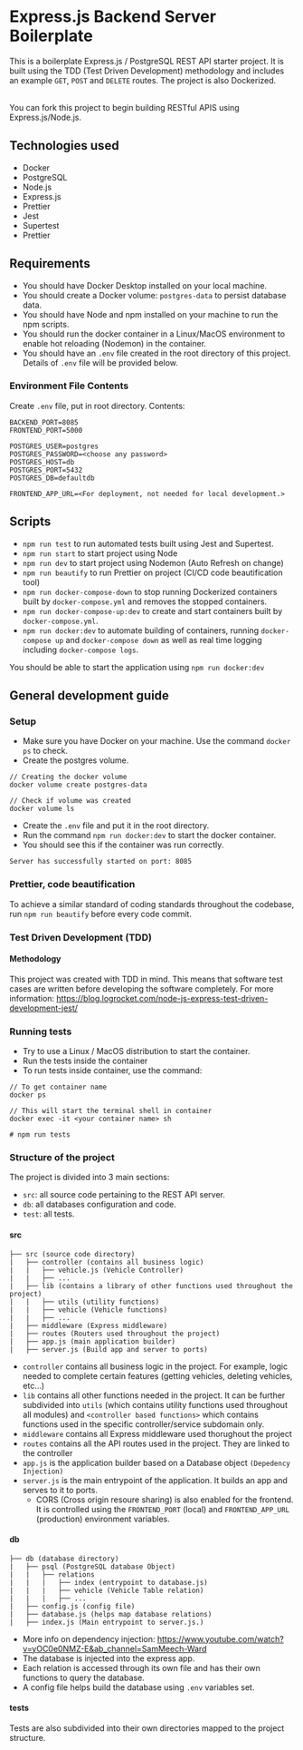 # Express.js Backend Server Boilerplate

This is a boilerplate Express.js / PostgreSQL REST API starter project. It is built using the TDD (Test Driven Development) methodology and includes an example `GET`, `POST` and `DELETE` routes. The project is also Dockerized.

<br>You can fork this project to begin building RESTful APIS using Express.js/Node.js.

## Technologies used

- Docker
- PostgreSQL
- Node.js
- Express.js
- Prettier
- Jest
- Supertest
- Prettier

## Requirements

- You should have Docker Desktop installed on your local machine.
- You should create a Docker volume: `postgres-data` to persist database data.
- You should have Node and npm installed on your machine to run the npm scripts.
- You should run the docker container in a Linux/MacOS environment to enable hot reloading (Nodemon) in the container.
- You should have an `.env` file created in the root directory of this project. Details of `.env` file will be provided below.

### Environment File Contents

Create `.env` file, put in root directory. Contents:

```
BACKEND_PORT=8085
FRONTEND_PORT=5000

POSTGRES_USER=postgres
POSTGRES_PASSWORD=<choose any password>
POSTGRES_HOST=db
POSTGRES_PORT=5432
POSTGRES_DB=defaultdb

FRONTEND_APP_URL=<For deployment, not needed for local development.>
```

## Scripts

- `npm run test` to run automated tests built using Jest and Supertest.
- `npm run start` to start project using Node
- `npm run dev` to start project using Nodemon (Auto Refresh on change)
- `npm run beautify` to run Prettier on project (CI/CD code beautification tool)
- `npm run docker-compose-down` to stop running Dockerized containers built by `docker-compose.yml` and removes the stopped containers.
- `npm run docker-compose-up:dev` to create and start containers built by `docker-compose.yml`.
- `npm run docker:dev` to automate building of containers, running `docker-compose up` and `docker-compose down` as well as real time logging including `docker-compose logs`.

You should be able to start the application using `npm run docker:dev`

## General development guide

### Setup

- Make sure you have Docker on your machine. Use the command `docker ps` to check.
- Create the postgres volume.

```
// Creating the docker volume
docker volume create postgres-data

// Check if volume was created
docker volume ls
```

- Create the `.env` file and put it in the root directory.
- Run the command `npm run docker:dev` to start the docker container.
- You should see this if the container was run correctly.

```
Server has successfully started on port: 8085
```

### Prettier, code beautification

To achieve a similar standard of coding standards throughout the codebase, run `npm run beautify` before every code commit.

### Test Driven Development (TDD)

#### Methodology

This project was created with TDD in mind. This means that software test cases are written before developing the software completely. For more information: https://blog.logrocket.com/node-js-express-test-driven-development-jest/

### Running tests

- Try to use a Linux / MacOS distribution to start the container.
- Run the tests inside the container
- To run tests inside container, use the command:

```
// To get container name
docker ps

// This will start the terminal shell in container
docker exec -it <your container name> sh

# npm run tests
```

### Structure of the project

The project is divided into 3 main sections:

- `src`: all source code pertaining to the REST API server.
- `db`: all databases configuration and code.
- `test`: all tests.

#### src

```
├── src (source code directory)
|   ├── controller (contains all business logic)
|   |   ├── vehicle.js (Vehicle Controller)
|   |   ├── ...
|   ├── lib (contains a library of other functions used throughout the project)
|   |   ├── utils (utility functions)
|   |   ├── vehicle (Vehicle functions)
|   |   ├── ...
|   ├── middleware (Express middleware)
|   ├── routes (Routers used throughout the project)
|   ├── app.js (main application builder)
|   ├── server.js (Build app and server to ports)
```

- `controller` contains all business logic in the project. For example, logic needed to complete certain features (getting vehicles, deleting vehicles, etc...)
- `lib` contains all other functions needed in the project. It can be further subdivided into `utils` (which contains utility functions used throughout all modules) and `<controller based functions>` which contains functions used in the specific controller/service subdomain only.
- `middleware` contains all Express middleware used thorughout the project
- `routes` contains all the API routes used in the project. They are linked to the controller
- `app.js` is the application builder based on a Database object `(Depedency Injection)`
- `server.js` is the main entrypoint of the application. It builds an app and serves to it to ports.
  - CORS (Cross origin resoure sharing) is also enabled for the frontend. It is controlled using the `FRONTEND_PORT` (local) and `FRONTEND_APP_URL` (production) environment variables.

#### db

```
├── db (database directory)
|   ├── psql (PostgreSQL database Object)
|   |   ├── relations
|   |   |   ├── index (entrypoint to database.js)
|   |   |   ├── vehicle (Vehicle Table relation)
|   |   |   ├── ...
|   ├── config.js (config file)
|   ├── database.js (helps map database relations)
|   ├── index.js (Main entrypoint to server.js.)
```

- More info on dependency injection: https://www.youtube.com/watch?v=yOC0e0NMZ-E&ab_channel=SamMeech-Ward
- The database is injected into the express app.
- Each relation is accessed through its own file and has their own functions to query the database.
- A config file helps build the database using `.env` variables set.

#### tests

Tests are also subdivided into their own directories mapped to the project structure.
